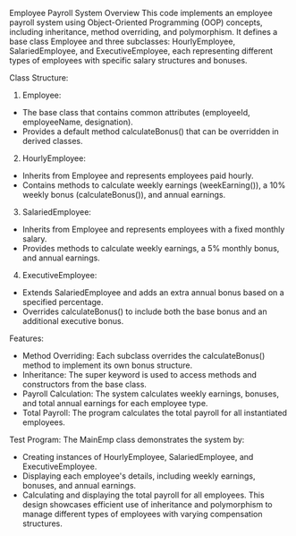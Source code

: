 Employee Payroll System Overview
This code implements an employee payroll system using Object-Oriented Programming (OOP) concepts, including inheritance, method overriding, and polymorphism. It defines a base class Employee and three subclasses: HourlyEmployee, SalariedEmployee, and ExecutiveEmployee, each representing different types of employees with specific salary structures and bonuses.

Class Structure:
1. Employee:
  - The base class that contains common attributes (employeeId, employeeName, designation).
  - Provides a default method calculateBonus() that can be overridden in derived classes.

2. HourlyEmployee:
  - Inherits from Employee and represents employees paid hourly.
  - Contains methods to calculate weekly earnings (weekEarning()), a 10% weekly bonus (calculateBonus()), and annual earnings.

3. SalariedEmployee:
  - Inherits from Employee and represents employees with a fixed monthly salary.
  - Provides methods to calculate weekly earnings, a 5% monthly bonus, and annual earnings.

4. ExecutiveEmployee:
  -  Extends SalariedEmployee and adds an extra annual bonus based on a specified percentage.
  - Overrides calculateBonus() to include both the base bonus and an additional executive bonus.

Features:
  - Method Overriding: Each subclass overrides the calculateBonus() method to implement its own bonus structure.
  -  Inheritance: The super keyword is used to access methods and constructors from the base class.
  -  Payroll Calculation: The system calculates weekly earnings, bonuses, and total annual earnings for each employee type.
  -  Total Payroll: The program calculates the total payroll for all instantiated employees.

Test Program:
The MainEmp class demonstrates the system by:

  -  Creating instances of HourlyEmployee, SalariedEmployee, and ExecutiveEmployee.
  -  Displaying each employee's details, including weekly earnings, bonuses, and annual earnings.
  -  Calculating and displaying the total payroll for all employees.
This design showcases efficient use of inheritance and polymorphism to manage different types of employees with varying compensation structures.
